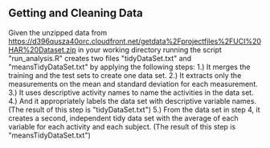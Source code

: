 ## Getting and Cleaning Data

Given the unzipped data from
https://d396qusza40orc.cloudfront.net/getdata%2Fprojectfiles%2FUCI%20HAR%20Dataset.zip
in your working directory running the script "run_analysis.R" creates two files "tidyDataSet.txt" and "meansTidyDataSet.txt" by applying the following steps:
1.) It merges the training and the test sets to create one data set.
2.) It extracts only the measurements on the mean and standard deviation for each measurement.
3.) It uses descriptive activity names to name the activities in the data set.
4.) And it appropriately labels the data set with descriptive variable names. (The result of this step is "tidyDataSet.txt")
5.) From the data set in step 4, it creates a second, independent tidy data set with the average of each variable for each activity and each subject.
(The result of this step is "meansTidyDataSet.txt")